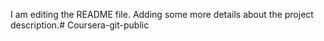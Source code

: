 I am editing the README file. Adding some more details about the project description.# Coursera-git-public

